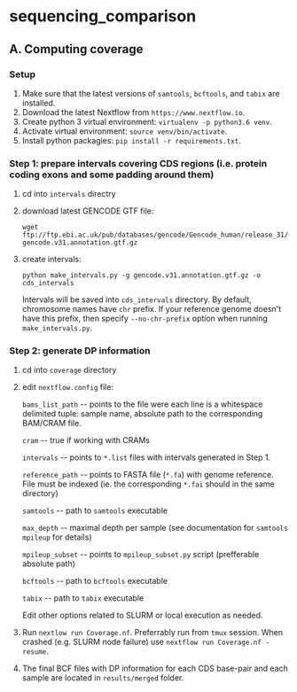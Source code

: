 # sequencing_comparison

## A. Computing coverage

### Setup

1. Make sure that the latest versions of `samtools`, `bcftools`, and `tabix` are installed.
2. Download the latest Nextflow from `https://www.nextflow.io`.
3. Create python 3 virtual environment: `virtualenv -p python3.6 venv`.
4. Activate virtual environment: `source venv/bin/activate`.
5. Install python packagies: `pip install -r requirements.txt`.


### Step 1: prepare intervals covering CDS regions (i.e. protein coding exons and some padding around them)

1. cd into `intervals` directry
2. download latest GENCODE GTF file:
  
   `wget ftp://ftp.ebi.ac.uk/pub/databases/gencode/Gencode_human/release_31/gencode.v31.annotation.gtf.gz`

3. create intervals:
  
   `python make_intervals.py -g gencode.v31.annotation.gtf.gz -o cds_intervals`
  
   Intervals will be saved into `cds_intervals` directory. By default, chromosome names have `chr` prefix. If your reference genome doesn't have this prefix, then specify `--no-chr-prefix` option when running `make_intervals.py`.
   
### Step 2: generate DP information

1. cd into `coverage` directory
2. edit `nextflow.config` file:
   
   `bams_list_path` -- points to the file were each line is a whitespace delimited tuple: sample name, absolute path to  the corresponding BAM/CRAM file.
   
   `cram` -- true if working with CRAMs
   
   `intervals` -- points to `*.list` files with intervals generated in Step 1.
   
   `reference_path` -- points to FASTA file (`*.fa`) with genome reference. File must be indexed (ie. the corresponding `*.fai` should in the same directory)
   
   `samtools` -- path to `samtools` executable
   
   `max_depth` -- maximal depth per sample (see documentation for `samtools mpileup` for details)
   
   `mpileup_subset` -- points to `mpileup_subset.py` script (prefferable absolute path)
   
   `bcftools` -- path to `bcftools` executable
   
   `tabix` -- path to `tabix` executable
   
   Edit other options related to SLURM or local execution as needed.
   
3. Run `nextlow run Coverage.nf`. Preferrably run from `tmux` session. When crashed (e.g. SLURM node failure) use `nextflow run Coverage.nf -resume`.

4. The final BCF files with DP information for each CDS base-pair and each sample are located in `results/merged` folder.

